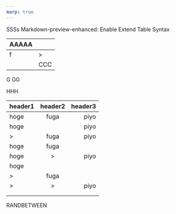 ```yaml
---
marp: true
---
```



SSSs
Markdown-preview-enhanced:
Enable Extend Table Syntax


| AAAAA |     |
|-------|-----|
|f      |>     |
|       | CCC |

G
GG

HHH


| header1 | header2 | header3 |
| ------- | :-----: | ------: |
| hoge    | fuga    | piyo    |
| hoge    |         | piyo    |
| >       | fuga    | piyo    |
| hoge    | fuga    |         |
| hoge    | >       | piyo    |
| hoge    |         |         |
| >       | fuga    |         |
| >       | >       | piyo    |
|         |         |         |
|         |         |         |

RANDBETWEEN

